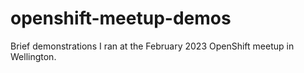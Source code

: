 # openshift-meetup-demos
Brief demonstrations I ran at the February 2023 OpenShift meetup in Wellington.
